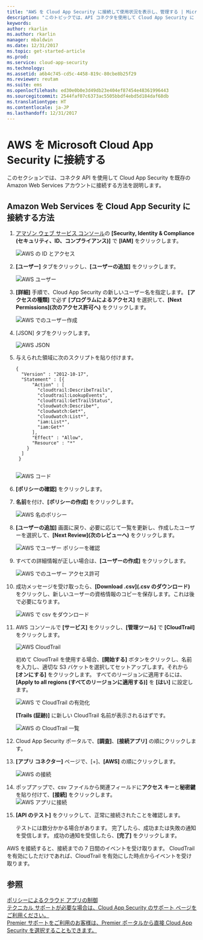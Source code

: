 ```yaml
---
title: "AWS を Cloud App Security に接続して使用状況を表示し、管理する | Microsoft Docs"
description: "このトピックでは、API コネクタを使用して Cloud App Security に AWS アプリを接続する方法に関する情報を提供します。"
keywords: 
author: rkarlin
ms.author: rkarlin
manager: mbaldwin
ms.date: 12/31/2017
ms.topic: get-started-article
ms.prod: 
ms.service: cloud-app-security
ms.technology: 
ms.assetid: a6b4c745-cd5c-4458-819c-80cbe8b25f29
ms.reviewer: reutam
ms.suite: ems
ms.openlocfilehash: ed30e0b0e3d49db23e404ef87454e48361996443
ms.sourcegitcommit: 2544faf07c6373ac5505bbdf4ebd5d184daf68db
ms.translationtype: HT
ms.contentlocale: ja-JP
ms.lasthandoff: 12/31/2017
---
```

# <a name="connect-aws-to-microsoft-cloud-app-security"></a>AWS を Microsoft Cloud App Security に接続する
このセクションでは、コネクタ API を使用して Cloud App Security を既存の Amazon Web Services アカウントに接続する方法を説明します。  
  
## <a name="how-to-connect-amazon-web-services-to-cloud-app-security"></a>Amazon Web Services を Cloud App Security に接続する方法  
  
1.  [アマゾン ウェブ サービス コンソール](https://console.aws.amazon.com/)の **[Security, Identity & Compliance (セキュリティ、ID、コンプライアンス)]** で **[IAM]** をクリックします。  
  
     ![AWS の ID とアクセス](./media/aws-identity-and-access.png "AWS の ID とアクセス")  
  
2.  **[ユーザー]** タブをクリックし、**[ユーザーの追加]** をクリックします。  
  
     ![AWS ユーザー](./media/aws-users.png "AWS ユーザー")      
  
4.  **[詳細]** 手順で、Cloud App Security の新しいユーザー名を指定します。 **[アクセスの種類]** で必ず **[プログラムによるアクセス]** を選択して、**[Next Permissions]\(次のアクセス許可へ\)** をクリックします。  

     ![AWS でのユーザー作成](./media/aws-create-user.png "AWS でのユーザー作成")

5. [JSON] タブをクリックします。

     ![AWS JSON](./media/aws-json.png "AWS JSON タブ")

6. 与えられた領域に次のスクリプトを貼り付けます。

    ```     
    {  
      "Version" : "2012-10-17",  
      "Statement" : [{  
          "Action" : [  
            "cloudtrail:DescribeTrails",  
            "cloudtrail:LookupEvents",  
            "cloudtrail:GetTrailStatus",  
            "cloudwatch:Describe*",  
            "cloudwatch:Get*",  
            "cloudwatch:List*",  
            "iam:List*",  
            "iam:Get*"  
          ],  
          "Effect" : "Allow",  
          "Resource" : "*"  
        }  
      ]  
     }  
  
    ```  

     ![AWS コード](./media/aws-code.png "AWS コード")
    
6. **[ポリシーの確認]** をクリックします。

7. **名前**を付け、**[ポリシーの作成]** をクリックします。

     ![AWS 名のポリシー](./media/aws-create-policy.png "AWS 名のポリシー")

9. **[ユーザーの追加]** 画面に戻り、必要に応じて一覧を更新し、作成したユーザーを選択して、**[Next Review]\(次のレビューへ\)** をクリックします。

   ![AWS でユーザー ポリシーを確認](./media/aws-review-user.png "AWS 内のユーザーを確認")

10. すべての詳細情報が正しい場合は、**[ユーザーの作成]** をクリックします。

    ![AWS でのユーザー アクセス許可](./media/aws-user-permissions.png "AWS でのユーザー アクセス許可の確認")

11. 成功メッセージを受け取ったら、**[Download .csv]\(.csv のダウンロード\)** をクリックし、新しいユーザーの資格情報のコピーを保存します。これは後で必要になります。  

    ![AWS で csv をダウンロード](./media/aws-download-csv.png "AWS で csv をダウンロード")
  
10. AWS コンソールで **[サービス]** をクリックし、**[管理ツール]** で **[CloudTrail]** をクリックします。  
  
     ![AWS CloudTrail](./media/aws-cloudtrail.png "AWS CloudTrail")  
  
    初めて CloudTrail を使用する場合、**[開始する]** ボタンをクリックし、名前を入力し、適切な S3 バケットを選択してセットアップします。それから **[オンにする]** をクリックします。 すべてのリージョンに適用するには、**[Apply to all regions (すべてのリージョンに適用する)]** を **[はい]** に設定します。
  
       ![AWS で CloudTrail の有効化](./media/aws-turnon-cloudtrail.png "AWS で CloudTrail の有効化")
  
    **[Trails (証跡)]** に新しい CloudTrail 名前が表示されるはずです。
    
      ![AWS の CloudTrail 一覧](./media/aws-cloudtrail-list.png "AWS の CloudTrail 一覧")
  
11. Cloud App Security ポータルで、**[調査]**、**[接続アプリ]** の順にクリックします。  
  
12. **[アプリ コネクター]** ページで、[+]、**[AWS]** の順にクリックします。  
  
     ![AWS の接続](./media/connect-aws.png "AWS の接続")  
  
13. ポップアップで、csv ファイルから関連フィールドに**アクセス キー**と**秘密鍵**を貼り付けて、**[接続]** をクリックします。  
   ![AWS アプリに接続](./media/aws-connect-app.png "AWS アプリに接続") 
  
14. **[API のテスト]** をクリックして、正常に接続されたことを確認します。  
  
     テストには数分かかる場合があります。 完了したら、成功または失敗の通知を受信します。 成功の通知を受信したら、**[完了]** をクリックします。  
  
AWS を接続すると、接続までの 7 日間のイベントを受け取ります。 CloudTrail を有効にしただけであれば、CloudTrail を有効にした時点からイベントを受け取ります。
  
## <a name="see-also"></a>参照  
[ポリシーによるクラウド アプリの制御](control-cloud-apps-with-policies.md)   
[テクニカル サポートが必要な場合は、Cloud App Security のサポート ページをご利用ください。](http://support.microsoft.com/oas/default.aspx?prid=16031)   
[Premier サポートをご利用のお客様は、Premier ポータルから直接 Cloud App Security を選択することもできます。](https://premier.microsoft.com/)  
  
  